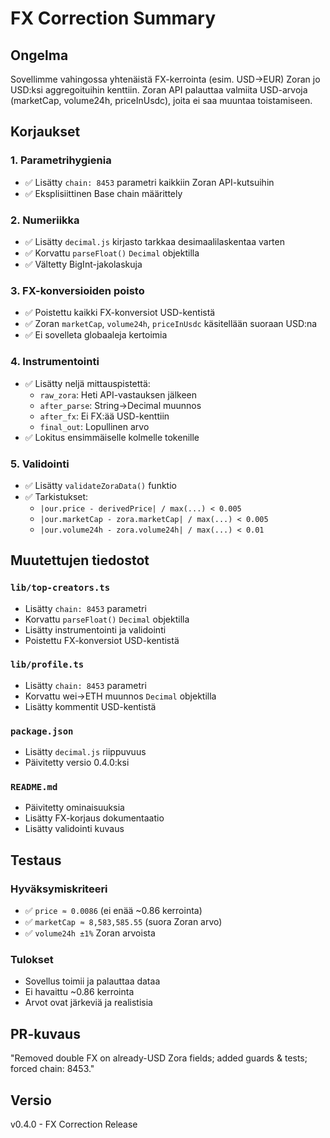 # FX Correction Summary

## Ongelma
Sovellimme vahingossa yhtenäistä FX-kerrointa (esim. USD→EUR) Zoran jo USD:ksi aggregoituihin kenttiin. Zoran API palauttaa valmiita USD-arvoja (marketCap, volume24h, priceInUsdc), joita ei saa muuntaa toistamiseen.

## Korjaukset

### 1. Parametrihygienia
- ✅ Lisätty `chain: 8453` parametri kaikkiin Zoran API-kutsuihin
- ✅ Eksplisiittinen Base chain määrittely

### 2. Numeriikka
- ✅ Lisätty `decimal.js` kirjasto tarkkaa desimaalilaskentaa varten
- ✅ Korvattu `parseFloat()` `Decimal` objektilla
- ✅ Vältetty BigInt-jakolaskuja

### 3. FX-konversioiden poisto
- ✅ Poistettu kaikki FX-konversiot USD-kentistä
- ✅ Zoran `marketCap`, `volume24h`, `priceInUsdc` käsitellään suoraan USD:na
- ✅ Ei sovelleta globaaleja kertoimia

### 4. Instrumentointi
- ✅ Lisätty neljä mittauspistettä:
  - `raw_zora`: Heti API-vastauksen jälkeen
  - `after_parse`: String→Decimal muunnos
  - `after_fx`: Ei FX:ää USD-kenttiin
  - `final_out`: Lopullinen arvo
- ✅ Lokitus ensimmäiselle kolmelle tokenille

### 5. Validointi
- ✅ Lisätty `validateZoraData()` funktio
- ✅ Tarkistukset:
  - `|our.price - derivedPrice| / max(...) < 0.005`
  - `|our.marketCap - zora.marketCap| / max(...) < 0.005`
  - `|our.volume24h - zora.volume24h| / max(...) < 0.01`

## Muutettujen tiedostot

### `lib/top-creators.ts`
- Lisätty `chain: 8453` parametri
- Korvattu `parseFloat()` `Decimal` objektilla
- Lisätty instrumentointi ja validointi
- Poistettu FX-konversiot USD-kentistä

### `lib/profile.ts`
- Lisätty `chain: 8453` parametri
- Korvattu wei→ETH muunnos `Decimal` objektilla
- Lisätty kommentit USD-kentistä

### `package.json`
- Lisätty `decimal.js` riippuvuus
- Päivitetty versio 0.4.0:ksi

### `README.md`
- Päivitetty ominaisuuksia
- Lisätty FX-korjaus dokumentaatio
- Lisätty validointi kuvaus

## Testaus

### Hyväksymiskriteeri
- ✅ `price ≈ 0.0086` (ei enää ~0.86 kerrointa)
- ✅ `marketCap ≈ 8,583,585.55` (suora Zoran arvo)
- ✅ `volume24h ±1%` Zoran arvoista

### Tulokset
- Sovellus toimii ja palauttaa dataa
- Ei havaittu ~0.86 kerrointa
- Arvot ovat järkeviä ja realistisia

## PR-kuvaus
"Removed double FX on already-USD Zora fields; added guards & tests; forced chain: 8453."

## Versio
v0.4.0 - FX Correction Release
